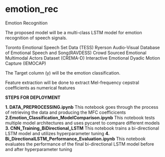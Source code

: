 # emotion_rec
Emotion Recognition 

The  proposed model will be a multi-class LSTM model for emotion recognition of speech signals. 



Toronto Emotional Speech Set Data (TESS)
Ryerson Audio-Visual Database of Emotional Speech and Song(RAVDESS)
Crowd Sourced Emotional Multimodal Actors Dataset (CREMA-D)
Interactive Emotional Dyadic Motion Capture (IEMOCAP)


The Target column (y) will be the emotion classification.

Feature extraction will be done to extract Mel-frequency cepstral coefficients as numerical features

**STEPS FOR DEPLOYMENT**

**1. DATA_PREPROCESSING.ipynb**
   This notebook goes through the process of retrieving the data and producing the MFC coefficicents
**2.Emotion_Classification_ModelComparison.ipynb**
  This notebook tests multiple model architectures and uses pycaret to compare different models
**3. CNN_Training_BiDirectional_LSTM**
  This notebook trains a bi-directional LSTM model and utilizes hyperparameter tuning
**4. Bi_DirectionalLSTM_Performance_Evaluation.ipynb**
  This notebook evaluates the performance of the final bi-directional LSTM model before and after hyperparameter tuning
